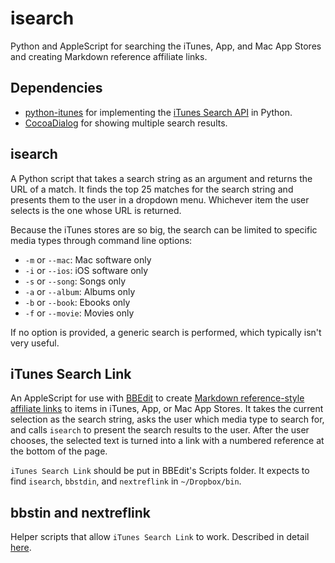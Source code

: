 # isearch #

Python and AppleScript for searching the iTunes, App, and Mac App Stores and creating Markdown reference affiliate links.

## Dependencies ##

* [python-itunes][2] for implementing the [iTunes Search API][3] in Python.
* [CocoaDialog][1] for showing multiple search results.

## isearch ##

A Python script that takes a search string as an argument and returns the URL of a match. It finds the top 25 matches for the search string and presents them to the user in a dropdown menu. Whichever item the user selects is the one whose URL is returned.

Because the iTunes stores are so big, the search can be limited to specific media types through command line options:

* `-m` or `--mac`: Mac software only
* `-i` or `--ios`: iOS software only
* `-s` or `--song`: Songs only
* `-a` or `--album`: Albums only
* `-b` or `--book`: Ebooks only
* `-f` or `--movie`: Movies only


If no option is provided, a generic search is performed, which typically isn't very useful.


## iTunes Search Link ##

An AppleScript for use with [BBEdit][4] to create [Markdown reference-style affiliate links][5] to items in iTunes, App, or Mac App Stores. It takes the current selection as the search string, asks the user which media type to search for, and calls `isearch` to present the search results to the user. After the user chooses, the selected text is turned into a link with a numbered reference at the bottom of the page.

`iTunes Search Link` should be put in BBEdit's Scripts folder. It expects to find `isearch`, `bbstdin`, and `nextreflink` in `~/Dropbox/bin`.

## bbstin and nextreflink ##

Helper scripts that allow `iTunes Search Link` to work. Described in detail [here][6].




[1]: http://mstratman.github.io/cocoadialog/
[2]: https://github.com/drdrang/python-itunes
[3]: http://www.apple.com/itunes/affiliates/resources/documentation/itunes-store-web-service-search-api.html
[4]: https://itunes.apple.com/us/app/bbedit/id404009241?mt=12&uo=4&at=10l4Fv
[5]: http://daringfireball.net/projects/markdown/syntax
[6]: http://www.leancrew.com/all-this/2012/08/markdown-reference-links-in-bbedit/
